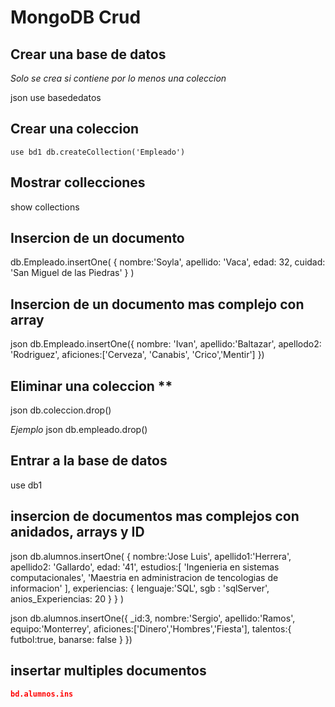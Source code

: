 # MongoDB Crud

## Crear una base de datos 

*Solo se crea si contiene por lo menos una coleccion*

json
use basededatos

## Crear una coleccion
`use bd1
db.createCollection('Empleado')`

## Mostrar collecciones 
show collections

## Insercion de un documento 
db.Empleado.insertOne(
  {
      nombre:'Soyla',
      apellido: 'Vaca',
      edad: 32,
      cuidad: 'San Miguel de las Piedras'
  }
)

## Insercion de un documento mas complejo con array 

json 
db.Empleado.insertOne({
   nombre: 'Ivan',
   apellido:'Baltazar',
   apellodo2: 'Rodriguez',
   aficiones:['Cerveza', 'Canabis', 'Crico','Mentir']
})


## Eliminar una coleccion **
json
db.coleccion.drop()

_Ejemplo_
json 
db.empleado.drop()


## Entrar a la base de datos 
use db1

## insercion de documentos mas complejos con anidados, arrays y ID 
json
db.alumnos.insertOne(
{
  nombre:'Jose Luis',
  apellido1:'Herrera',
  apellido2: 'Gallardo',
  edad: '41',
  estudios:[
    'Ingenieria en sistemas computacionales',
    'Maestria en administracion de tencologias de informacion'
  ],
 experiencias: {
         lenguaje:'SQL', 
         sgb : 'sqlServer',
         anios_Experiencias: 20
  }
}
)

json
db.alumnos.insertOne({
   _id:3,
   nombre:'Sergio',
   apellido:'Ramos',
   equipo:'Monterrey',
   aficiones:['Dinero','Hombres','Fiesta'],
   talentos:{
    futbol:true,
    banarse: false
   }
})
## insertar multiples documentos
``` json
bd.alumnos.ins
